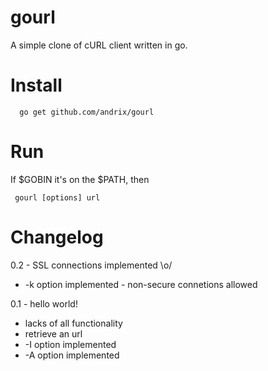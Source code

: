gourl
=====

A simple clone of cURL client written in go. 

Install
=======

```
  go get github.com/andrix/gourl
```

Run
===

If $GOBIN it's on the $PATH, then 
```
 gourl [options] url
```

Changelog
=========

0.2 - SSL connections implemented \o/
 - -k option implemented - non-secure connetions allowed

0.1 - hello world!
 - lacks of all functionality
 - retrieve an url
 - -I option implemented
 - -A option implemented


